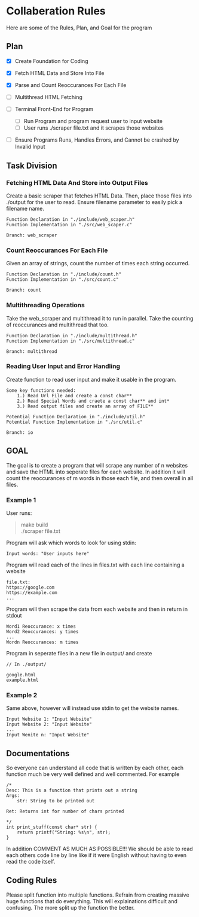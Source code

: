 # Collaberation Rules

Here are some of the Rules, Plan, and Goal for the program

## Plan
- [x] Create Foundation for Coding
- [x] Fetch HTML Data and Store Into File
- [x] Parse and Count Reoccurances For Each File
- [ ] Multithread HTML Fetching
- [ ] Terminal Front-End for Program
    - [ ] Run Program and program request user to input website
    - [ ] User runs ./scraper file.txt and it scrapes those websites
- [ ] Ensure Programs Runs, Handles Errors, and Cannot be crashed by Invalid Input


## Task Division

### Fetching HTML Data And Store into Output Files

Create a basic scraper that fetches HTML Data. Then, place those files into 
./output for the user to read. Ensure filename parameter to easily pick a filename
name.

```
Function Declaration in "./include/web_scaper.h"
Function Implementation in "./src/web_scaper.c"

Branch: web_scraper
```

### Count Reoccurances For Each File

Given an array of strings, count the number of times each string occurred.

```
Function Declaration in "./include/count.h"
Function Implementation in "./src/count.c"

Branch: count
```

### Multithreading Operations

Take the web_scraper and multithread it to run in parallel.
Take the counting of reoccurances and multithread that too.

```
Function Declaration in "./include/multithread.h"
Function Implementation in "./src/multithread.c"

Branch: multithread
```

### Reading User Input and Error Handling

Create function to read user input and make it usable in the program.

```
Some key functions needed:
    1.) Read Url File and create a const char**
    2.) Read Special Words and craete a const char** and int*
    3.) Read output files and create an array of FILE**

Potential Function Declaration in "./include/util.h"
Potential Function Implementation in "./src/util.c"

Branch: io
```

## GOAL

The goal is to create a program that will scrape any number of n websites
and save the HTML into seperate files for each website. In addition it will
count the reoccurances of m words in those each file, and then overall in all files.


### Example 1

User runs:
> make build<br>
> ./scraper file.txt

Program will ask which words to look for using stdin:

```
Input words: "User inputs here"
```

Program will read each of the lines in files.txt with each line containing a website

```
file.txt:
https://google.com
https://example.com
...
```

Program will then scrape the data from each website and then in return in stdout

```
Word1 Reoccurance: x times
Word2 Reoccurances: y times
...
Wordn Reoccurances: m times
```

Program in seperate files in a new file in output/ and create

```
// In ./output/

google.html
example.html
```

### Example 2

Same above, however will instead use stdin to get the website names.

```
Input Website 1: "Input Website"
Input Website 2: "Input Website"
...
Input Wenite n: "Input Website"
```

## Documentations

So everyone can understand all code that is written by each other, each function
much be very well defined and well commented. For example

```
/*
Desc: This is a function that prints out a string
Args:
    str: String to be printed out

Ret: Returns int for number of chars printed

*/
int print_stuff(const char* str) {
    return printf("String: %s\n", str);
}
```
In addition COMMENT AS MUCH AS POSSIBLE!!! We should be able to read each others
code line by line like if it were English without having to even read the code itself.


## Coding Rules

Please split function into multiple functions. Refrain from creating massive
huge functions that do everything. This will explainations difficult and confusing.
The more split up the function the better.
